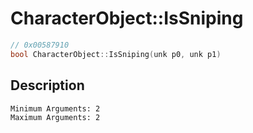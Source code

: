 # CharacterObject::IsSniping
```c
// 0x00587910
bool CharacterObject::IsSniping(unk p0, unk p1)
```
## Description
```
Minimum Arguments: 2
Maximum Arguments: 2
```
